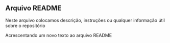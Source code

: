 ## **Arquivo README**

Neste arquivo colocamos descrição, instruções ou qualquer informação útil sobre o repositório 

Acrescentando um novo texto ao arquivo README